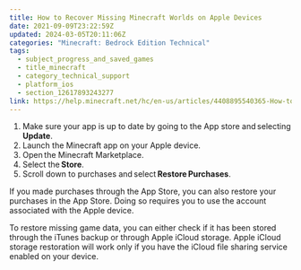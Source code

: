 ```yaml
---
title: How to Recover Missing Minecraft Worlds on Apple Devices
date: 2021-09-09T23:22:59Z
updated: 2024-03-05T20:11:06Z
categories: "Minecraft: Bedrock Edition Technical"
tags:
  - subject_progress_and_saved_games
  - title_minecraft
  - category_technical_support
  - platform_ios
  - section_12617893243277
link: https://help.minecraft.net/hc/en-us/articles/4408895540365-How-to-Recover-Missing-Minecraft-Worlds-on-Apple-Devices
---
```


1.  Make sure your app is up to date by going to the App store and selecting **Update**.
2.  Launch the Minecraft app on your Apple device.
3.  Open the Minecraft Marketplace.
4.  Select the **Store**.
5.  Scroll down to purchases and select **Restore Purchases**.

If you made purchases through the App Store, you can also restore your purchases in the App Store. Doing so requires you to use the account associated with the Apple device.

To restore missing game data, you can either check if it has been stored through the iTunes backup or through Apple iCloud storage. Apple iCloud storage restoration will work only if you have the iCloud file sharing service enabled on your device.
